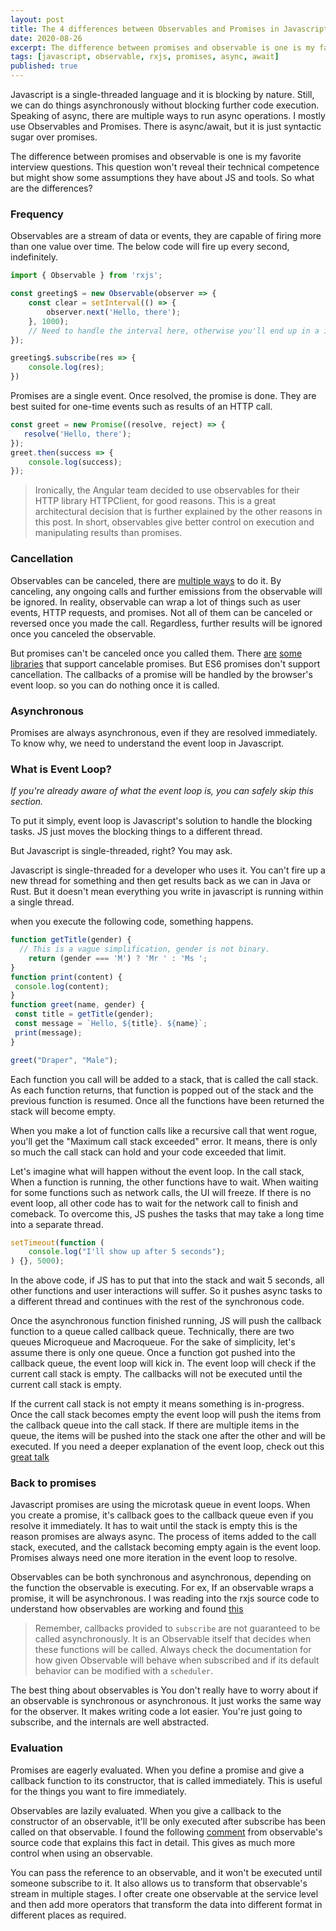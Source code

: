 ```yaml
---
layout: post
title: The 4 differences between Observables and Promises in Javascript
date: 2020-08-26
excerpt: The difference between promises and observable is one is my favorite interview questions. This question won't reveal their technical competence but might show some assumptions they have about JS and tools. So what are the differences?
tags: [javascript, observable, rxjs, promises, async, await]
published: true
---
```


Javascript is a single-threaded language and it is blocking by nature. Still, we can do things asynchronously without blocking further code execution. Speaking of async, there are multiple ways to run async operations. I mostly use Observables and Promises. There is async/await, but it is just syntactic sugar over promises.

The difference between promises and observable is one is my favorite interview questions. This question won't reveal their technical competence but might show some assumptions they have about JS and tools. So what are the differences?

### Frequency

Observables are a stream of data or events, they are capable of firing more than one value over time. The below code will fire up every second, indefinitely.

```js
import { Observable } from 'rxjs';

const greeting$ = new Observable(observer => {
    const clear = setInterval(() => {
        observer.next('Hello, there');
    }, 1000);
    // Need to handle the interval here, otherwise you'll end up in a infinitely firing observable.
});

greeting$.subscribe(res => {
    console.log(res);
})
```

Promises are a single event. Once resolved, the promise is done. They are best suited for one-time events such as results of an HTTP call.

```js
const greet = new Promise((resolve, reject) => {
   resolve('Hello, there');
});
greet.then(success => {
    console.log(success);
});
```

> Ironically, the Angular team decided to use observables for their HTTP library HTTPClient, for good reasons. This is a great architectural decision that is further explained by the other reasons in this post. In short, observables give better control on execution and manipulating results than promises.

### Cancellation

Observables can be canceled, there are <a href="https://blog.bitsrc.io/6-ways-to-unsubscribe-from-observables-in-angular-ab912819a78f" target="_blank" rel="noopener noreferrer">multiple ways</a> to do it. By canceling, any ongoing calls and further emissions from the observable will be ignored. In reality, observable can wrap a lot of things such as user events, HTTP requests, and promises. Not all of them can be canceled or reversed once you made the call. Regardless, further results will be ignored once you canceled the observable.

But promises can't be canceled once you called them. There
<a href="https://github.com/sindresorhus/p-cancelable" target="_blank" rel="noopener noreferrer">are</a>
<a href="https://github.com/hjylewis/trashable" target="_blank" rel="noopener noreferrer">some</a>
<a href="https://github.com/permettez-moi-de-construire/cancellable-promise" target="_blank" rel="noopener noreferrer">libraries</a> that support cancelable promises. But ES6 promises don't support cancellation. The callbacks of a promise will be handled by the browser's event loop. so you can do nothing once it is called.

### Asynchronous

Promises are always asynchronous, even if they are resolved immediately. To know why, we need to understand the event loop in Javascript.

### What is Event Loop?

_If you're already aware of what the event loop is, you can safely skip this section._

To put it simply, event loop is Javascript's solution to handle the blocking tasks. JS just moves the blocking things to a different thread.

But Javascript is single-threaded, right? You may ask.

Javascript is single-threaded for a developer who uses it. You can't fire up a new thread for something and then get results back as we can in Java or Rust. But it doesn't mean everything you write in javascript is running within a single thread.

when you execute the following code, something happens.

```js
function getTitle(gender) {
  // This is a vague simplification, gender is not binary.
	return (gender === 'M') ? 'Mr ' : 'Ms '; 
}
function print(content) {
 console.log(content);
}
function greet(name, gender) {
 const title = getTitle(gender);
 const message = `Hello, ${title}. ${name}`;
 print(message);
}

greet("Draper", "Male");
```

Each function you call will be added to a stack, that is called the call stack. As each function returns, that function is popped out of the stack and the previous function is resumed. Once all the functions have been returned the stack will become empty.

When you make a lot of function calls like a recursive call that went rogue, you'll get the "Maximum call stack exceeded" error. It means, there is only so much the call stack can hold and your code exceeded that limit.

Let's imagine what will happen without the event loop. In the call stack, When a function is running, the other functions have to wait. When waiting for some functions such as network calls, the UI will freeze. If there is no event loop, all other code has to wait for the network call to finish and comeback. To overcome this, JS pushes the tasks that may take a long time into a separate thread.

```js
setTimeout(function (
	console.log("I'll show up after 5 seconds");
) {}, 5000);
```

In the above code, if JS has to put that into the stack and wait 5 seconds, all other functions and user interactions will suffer. So it pushes async tasks to a different thread and continues with the rest of the synchronous code.

Once the asynchronous function finished running, JS will push the callback function to a queue called callback queue. Technically, there are two queues Microqueue and Macroqueue. For the sake of simplicity, let's assume there is only one queue. Once a function got pushed into the callback queue, the event loop will kick in. The event loop will check if the current call stack is empty. The callbacks will not be executed until the current call stack is empty.

If the current call stack is not empty it means something is in-progress. Once the call stack becomes empty the event loop will push the items from the callback queue into the call stack. If there are multiple items in the queue, the items will be pushed into the stack one after the other and will be executed. If you need a deeper explanation of the event loop, check out this
 <a href="https://www.youtube.com/watch?v=8aGhZQkoFbQ" target="_blank" rel="noopener noreferrer">great talk</a>

### Back to promises

Javascript promises are using the microtask queue in event loops. When you create a promise, it's callback goes to the callback queue even if you resolve it immediately. It has to wait until the stack is empty this is the reason promises are always async. The process of items added to the call stack, executed, and the callstack becoming empty again is the event loop. Promises always need one more iteration in the event loop to resolve.

Observables can be both synchronous and asynchronous, depending on the function the observable is executing. For ex, If an observable wraps a promise, it will be asynchronous. I was reading into the rxjs source code to understand how observables are working and found 
<a href="https://github.com/ReactiveX/rxjs/blob/78032157f5c1655436829017bbda787565b48c30/src/internal/Observable.ts#L116" target="_blank" rel="noopener noreferrer">this</a>

> Remember, callbacks provided to `subscribe` are not guaranteed to be called asynchronously. It is an Observable itself that decides when these functions will be called. Always check the documentation for how given Observable will behave when subscribed and if its default behavior can be modified with a `scheduler`.

The best thing about observables is You don't really have to worry about if an observable is synchronous or asynchronous. It just works the same way for the observer. It makes writing code a lot easier. You're just going to subscribe, and the internals are well abstracted.

### Evaluation

Promises are eagerly evaluated. When you define a promise and give a callback function to its constructor, that is called immediately. This is useful for the things you want to fire immediately.

Observables are lazily evaluated. When you give a callback to the constructor of an observable, it'll be only executed after subscribe has been called on that observable. I found the following
 <a href="https://github.com/ReactiveX/rxjs/blob/78032157f5c1655436829017bbda787565b48c30/src/internal/Observable.ts#L86" target="_blank" rel="noopener noreferrer">comment</a> from observable's source code that explains this fact in detail. This gives as much more control when using an observable.

You can pass the reference to an observable, and it won't be executed until someone subscribe to it. It also allows us to transform that observable's stream in multiple stages. I ofter create one observable at the service level and then add more operators that transform the data into different format in different places as required.
